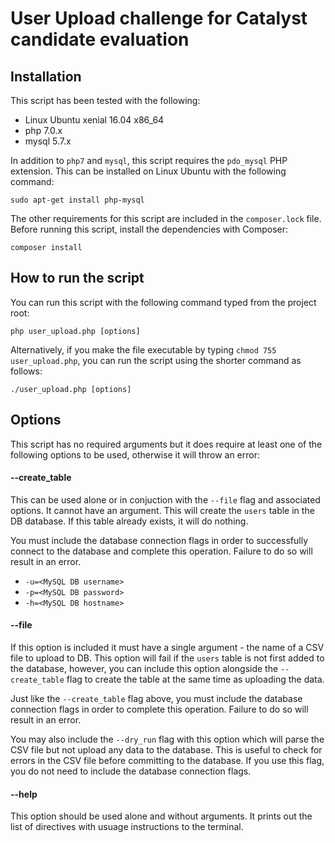 # User Upload challenge for Catalyst candidate evaluation

## Installation
This script has been tested with the following:
- Linux Ubuntu xenial 16.04 x86_64
- php 7.0.x
- mysql 5.7.x

In addition to `php7` and `mysql`, this script requires the `pdo_mysql` PHP extension. This can be installed on Linux Ubuntu with the following command:
```
sudo apt-get install php-mysql
```

The other requirements for this script are included in the `composer.lock` file. Before running this script, install the dependencies with Composer:
```
composer install
```

## How to run the script
You can run this script with the following command typed from the project root:
```
php user_upload.php [options]
```
Alternatively, if you make the file executable by typing `chmod 755 user_upload.php`, you can run the script using the shorter command as follows:
```
./user_upload.php [options]
```

## Options
This script has no required arguments but it does require at least one of the following options to be used, otherwise it will throw an error:

#### --create_table
This can be used alone or in conjuction with the `--file` flag and associated options. It cannot have an argument. This will create the `users` table in the DB database. If this table already exists, it will do nothing.

You must include the database connection flags in order to successfully connect to the database and complete this operation. Failure to do so will result in an error.
- `-u=<MySQL DB username>`
- `-p=<MySQL DB password>`
- `-h=<MySQL DB hostname>`

#### --file <filename>
If this option is included it must have a single argument - the name of a CSV file to upload to DB. This option will fail if the `users` table is not first added to the database, however, you can include this option alongside the `--create_table` flag to create the table at the same time as uploading the data.

Just like the `--create_table` flag above, you must include the database connection flags in order to complete this operation. Failure to do so will result in an error.

You may also include the `--dry_run` flag with this option which will parse the CSV file but not upload any data to the database. This is useful to check for errors in the CSV file before committing to the database. If you use this flag, you do not need to include the database connection flags.

#### --help
This option should be used alone and without arguments. It prints out the list of directives with usuage instructions to the terminal.